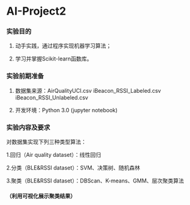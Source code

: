 # AI-Project2

### 实验目的
1. 动手实践，通过程序实现机器学习算法；

2. 学习并掌握Scikit-learn函数库。


### 实验前期准备
1. 数据集来源：AirQualityUCI.csv
iBeacon_RSSI_Labeled.csv
iBeacon_RSSI_Unlabeled.csv

2. 开发环境：Python 3.0 (jupyter notebook)


### 实验内容及要求
对数据集实现下列三种类型算法：

1.回归（Air quality dataset）：线性回归

2.分类（BLE&RSSI dataset）：SVM、决策树、随机森林

3.聚类（BLE&RSSI dataset）：DBScan、K-means、GMM、层次聚类算法
#### （利用可视化展示聚类结果）


